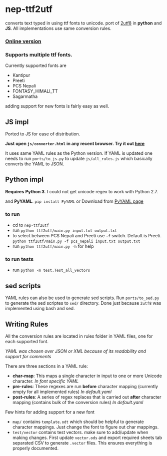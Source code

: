 nep-ttf2utf
===========

converts text typed in using ttf fonts to unicode. port of [2utf8](https://github.com/foss-np/2utf8) in **python** and **JS**. All implementations use same conversion rules. 

### [Online version](https://sapradhan.github.io/nep-ttf2utf/)

### Supports multiple ttf fonts. 
Currently supported fonts are 

- Kantipur
- Preeti 
- PCS Nepali
- FONTASY_HIMALI_TT
- Sagarmatha

adding support for new fonts is fairly easy as well.

## JS impl

Ported to JS for ease of distribution. 

**Just open `js/converter.html` in any recent browser. Try it out [here](https://sapradhan.github.io/nep-ttf2utf/)**


It uses same YAML rules as the Python version. If YAML is updated one needs to run `ports/to_js.py` to update `js/all_rules.js` which basically converts the YAML to JSON.

## Python impl
**Requires**
**Python 3**. 
I could not get unicode regex to work with Python 2.7.

and **PyYAML**. `pip install PyYAML` or Download from [PyYAML page](http://pyyaml.org/wiki/PyYAML) 

### to run 

- cd to `nep-ttf2utf`
- run `python ttf2utf/main.py input.txt output.txt`
- to select between PCS Nepali and Preeti use `-f` switch. Default is Preeti. `python ttf2utf/main.py -f pcs_nepali input.txt output.txt`
- run `python ttf2utf/main.py -h` for help

### to run tests
- run `python -m test.Test_all_vectors`


## sed scripts

YAML rules can also be used to generate sed scripts. Run `ports/to_sed.py` to generate the sed scriptes to `sed/` directory. Done just because `2utf8` was implemented using bash and sed.

## Writing Rules

All the conversion rules are located in rules folder in YAML files, one for each supported font. 

*YAML was chosen over JSON or XML because of its readability and support for comments*

There are three sections in a YAML rule:

- **char-map**: This maps a single character in input to one or more Unicode character. *In font specific YAML*
- **pre-rules**: These regexes are run **before** character mapping (currently empty for all implemented rules) *In default.yaml*
- **post-rules**: A series of regex replaces that is carried out **after** character mapping (contains bulk of the conversion rules) *In default.yaml*

Few hints for adding support for a new font

- `map/` contains `template.odt` which should be helpful to generate character mappings. Just change the font to figure out char mappings.
- `test/vector` contains test vectors. make sure to add/update when making changes. First update `vector.ods` and export required sheets tab separated CSV to generate `.vector` files. This ensures everything is properly documented.

